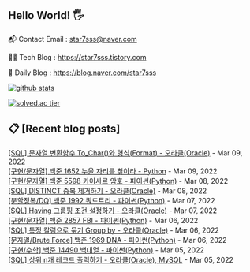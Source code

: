 ## Hello World! 🖐

📬 Contact Email : star7sss@naver.com

👨‍💻 Tech Blog : https://star7sss.tistory.com

🤪 Daily Blog : https://blog.naver.com/star7sss

[![github stats](https://github-readme-stats.vercel.app/api?username=jangThang&show_icons=true&hide_border=False)](https://star7sss.tistory.com)

[![solved.ac tier](http://mazassumnida.wtf/api/v2/generate_badge?boj=star7sss)](https://solved.ac/star7sss)

## 📋 [Recent blog posts]
[[SQL] 문자열 변환함수 To_Char()와 형식(Format) - 오라클(Oracle)](https://star7sss.tistory.com/283) - Mar 09, 2022<br>
[[구현/문자열] 백준 1652 누울 자리를 찾아라 - Python](https://star7sss.tistory.com/282) - Mar 09, 2022<br>
[[구현/문자열] 백준 5598 카이사르 암호 - 파이썬(Python)](https://star7sss.tistory.com/281) - Mar 08, 2022<br>
[[SQL] DISTINCT 중복 제거하기 - 오라클(Oracle)](https://star7sss.tistory.com/280) - Mar 08, 2022<br>
[[분할정복/DQ] 백준 1992 쿼드트리 - 파이썬(Python)](https://star7sss.tistory.com/279) - Mar 07, 2022<br>
[[SQL] Having 그룹핑 조건 설정하기 - 오라클(Oracle)](https://star7sss.tistory.com/278) - Mar 07, 2022<br>
[[구현/문자열] 백준 2857 FBI - 파이썬(Python)](https://star7sss.tistory.com/277) - Mar 06, 2022<br>
[[SQL] 특정 칼럼으로 묶기 Group by - 오라클(Oracle)](https://star7sss.tistory.com/276) - Mar 06, 2022<br>
[[문자열/Brute Force] 백준 1969 DNA - 파이썬(Python)](https://star7sss.tistory.com/275) - Mar 06, 2022<br>
[[구현/수학] 백준 14490 백대열 - 파이썬(Python)](https://star7sss.tistory.com/274) - Mar 05, 2022<br>
[[SQL] 상위 n개 레코드 출력하기 - 오라클(Oracle), MySQL](https://star7sss.tistory.com/273) - Mar 05, 2022<br>
